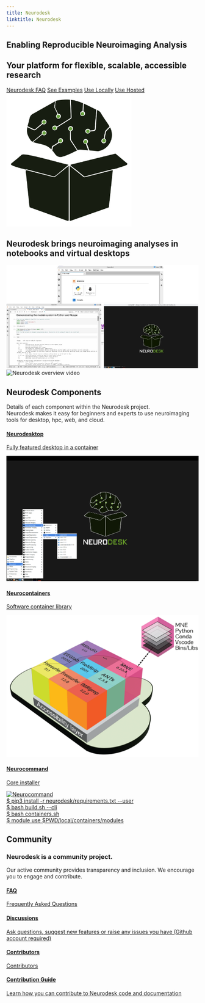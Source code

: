 ```yaml
---
title: Neurodesk
linktitle: Neurodesk
---
```


<section class="row td-box -bg-secondary justify-content-left h-auto col-big-desktop">
    <div class="container">
        <div class="row align-items-center">
            <div class="col-md-8 order-md-1">
                <h1 class="mt-0 mt-md-5 pb-2">Enabling Reproducible Neuroimaging Analysis</h1>
                <h2>Your platform for flexible, scalable, accessible research​</h2>
                <div class="mt-4 mb-5">
                    <a class="btn btn-lg btn-light me-2 mb-3" href="docs/support/faq/#what-is-neurodesk">
                        Neurodesk FAQ</a>
                    <a class="btn btn-lg btn-light me-2 mb-3" href="https://neurodesk.org/example-notebooks/intro.html">
                        <i class="fa fa-book"></i> See Examples</a>
			<a class="btn btn-lg btn-light me-2 mb-3" href="docs/getting-started/local/neurodeskapp/">
                        <i class="fa fa-laptop"></i> Use Locally</a>
                    <a class="btn btn-lg btn-light me-2 mb-3" href="docs/getting-started/hosted">
                        <i class="fa fa-cloud"></i> Use Hosted</a>
                </div>
            </div>
            <div class="col-md-4 order-md-2 text-center">
                <img src="/static/favicons/neurodesk-logo.svg" style="height:350px; max-width:100%;" alt="Neurodesk logo" />
            </div>
        </div>
    </div>
</section>


<section class="container-fluid">
	<div class="row justify-content-center">
		<div class="col-12 text-center">
			<h1 class="mt-0 mt-md-5 pb-4">Neurodesk brings neuroimaging analyses in notebooks and virtual desktops</h1>
			<div class="position-relative" style="max-width: 1200px; margin: 0 auto;">
				<img src="static/favicons/neurodesk.jpeg"
					class="w-100 h-auto position-absolute top-0 start-0"
					alt="Neurodesk overview placeholder">
				<img src="static/favicons/neurodesk.gif" 
					class="w-100 h-auto position-relative"
					alt="Neurodesk overview video"
					onload="this.previousElementSibling.style.display='none';">
			</div>
		</div>
	</div>
</section>

<section
  id="startup"
  class="row -bg-light justify-content-left h-auto col-big-desktop"
  style="
    background-image: url('/static/favicons/background-bottom.svg');
    background-repeat: no-repeat;
    background-position: bottom center;
    background-size: 100% auto;">
	<div class="td-box">
		<h2>Neurodesk Components</h2>
		<p class="lead mt-2">Details of each component within the Neurodesk project.<br /> Neurodesk makes it easy for
			beginners and experts to use neuroimaging tools for desktop, hpc, web, and cloud.</p>
	</div>
	<div class="component-start container-fluid py-3">
		<div class="row">
			<div class="col-12 col-xl-11 component-col">
				<div class="row justify-content-center">
					<div class="col-12 col-sm-10 col-md-4 col-lg-4 mb-3">
						<div class="component-card desktop d-flex flex-column h-100">
							<a class="component-click-btn text-decoration-none" href="/docs/getting-started/neurodesktop/">
								<div class="card-body">
										<i class="fa fa-window-maximize"></i>
									<h4 class="mt-2">Neurodesktop</h4>
									<p class="card-summary">Fully featured desktop in a container</p>
								</div>
								<div class="image-wrapper mt-2">
									<img src="/static/favicons/neurodesktop.png" alt="Neurodesktop" class="img-fluid shadow-sm" />
								</div>
							</a>
						</div>
					</div>
					<div class="col-12 col-sm-10 col-md-4 col-lg-4 mb-4">
						<div class="component-card containers d-flex flex-column">
							<a class="component-click-btn" href="/docs/getting-started/neurocontainers/">
								<div class="card-body">
									<i class="fas fa-layer-group"></i>
									<h4>Neurocontainers</h4>
									<p class="card-summary">Software container library</p>
								</div>
								<div class="image-wrapper mt-auto">
									<img src="/static/favicons/neurocontainer.png" alt="neurocontainer" class="img-fluid" />
								</div>
							</a>
						</div>
					</div>
					<div class="col-12 col-sm-10 col-md-4 col-lg-4 mb-4">
						<div class="component-card command d-flex flex-column">
							<a class="component-click-btn" href="/neurodesk.github.io/docs/getting-started/neurocommand/">
								<div class="card-body">
									<i class="fas fa-terminal"></i>
									<h4>Neurocommand</h4>
									<p class="card-summary">Core installer</p>
								</div>
								<div class="image-wrapper mt-auto">
									<img class="neurocommand img-fluid" src="/static/favicons/neurocommand.png"
										alt="Neurocommand" />
									<div class="fake">
										<div class=fakeMenu>
											<div class="fakeButtons fakeClose"></div>
											<div class="fakeButtons fakeMinimize"></div>
											<div class="fakeButtons fakeZoom"></div>
										</div>
										<div class="fakeScreen">
											<span class="typewriter type" style="--n:53">$ pip3 install -r
												neurodesk/requirements.txt --user</br />
												$ bash build.sh --cli</br />
												$ bash containers.sh</br />
												$ module use $PWD/local/containers/modules
											</span>
										</div>
									</div>
								</div>
							</a>
						</div>
					</div>
				</div>
			</div>
		</div>
	</div>
</section>

<section class="row -bg-secondary justify-content-left h-auto col-big-desktop">
	<div class="container-fluid community-start">
		<div class="row">
			<div class="col-10 col-sm-9 col-md-10 col-lg-3 col-xl-2 community-title">
				<h2>Community</h2>
				<h3>Neurodesk is a community project.</h3>
				<p class="lead mt-2">Our active community provides transparency and inclusion. We encourage you to
					engage and contribute.</p>
			</div>
			<div class="col-11 col-sm-11 col-md-10 col-lg-7 col-xl-8 community-col">
				<div class="row community">
					<div class="col-6 col-md-5 col-lg-6 col-xl-3">
						<div class="card community-card">
							<a href="docs/overview/faq/#what-is-neurodesk">
								<div class="card-body">
										<i class=" fas fa-question-circle"></i>
									<h4>FAQ</h4>
									<p class="card-summary">Frequently Asked Questions</p>
								</div>
							</a>
						</div>
					</div>
					<div class="col-6 col-md-5 col-lg-6 col-xl-3">
						<div class="card community-card">
							<a target="_blank" href="https://github.com/orgs/NeuroDesk/discussions">
								<div class="card-body">
									<i class="fa fa-envelope"></i>
									<h4>Discussions</h4>
									<p class="card-summary">Ask questions, suggest new features or raise any issues you
										have (Github account required)</p>
								</div>
							</a>
						</div>
					</div>
					<div class="col-6 col-md-5 col-lg-6 col-xl-3">
						<div class="card community-card">
							<a href="/developers/contributors">
								<div class="card-body">
									<i class="fa fa-users"></i>
									<h4>Contributors</h4>
									<p class="card-summary">Contributors</p>
								</div>
							</a>
						</div>
					</div>
					<div class="col-6 col-md-5 col-lg-6 col-xl-3">
						<div class="card community-card">
							<a href="/docs/overview/contribute">
								<div class="card-body">
									<i class="fa fa-code"></i>
									<h4>Contribution Guide</h4>
									<p class="card-summary">Learn how you can contribute to Neurodesk code and
										documentation</p>
								</div>
							</a>
						</div>
					</div>
				</div>
			</div>
		</div>
	</div>
</section>

<script src="/static/js/command.js"></script>
